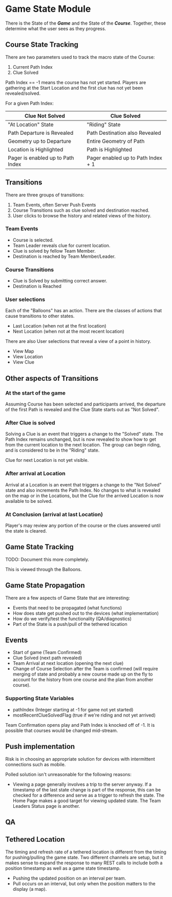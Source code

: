 Game State Module
====
There is the State of the _**Game**_ and the State of the _**Course**_.  Together, these determine
what the user sees as they progress.

Course State Tracking
----
There are two parameters used to track the macro state of the Course:

1. Current Path Index 
2. Clue Solved

Path Index == -1 means the course has not yet started.  Players are gathering at the Start Location
and the first clue has not yet been revealed/solved.

For a given Path Index:

Clue Not Solved | Clue Solved
------|------
"At Location" State | "Riding" State
Path Departure is Revealed | Path Destination also Revealed
Geometry up to Departure | Entire Geometry of Path
Location is Highlighted | Path is Highlighted
Pager is enabled up to Path Index | Pager enabled up to Path Index + 1

Transitions
----
There are three groups of transitions:

1. Team Events, often Server Push Events
2. Course Transitions such as clue solved and destination reached.
3. User clicks to browse the history and related views of the history.

### Team Events
* Course is selected.
* Team Leader reveals clue for current location.
* Clue is solved by fellow Team Member.
* Destination is reached by Team Member/Leader.

### Course Transitions
* Clue is Solved by submitting correct answer.
* Destination is Reached

### User selections
Each of the "Balloons" has an action.  There are the classes of actions that cause 
transitions to other states.

* Last Location (when not at the first location)
* Next Location (when not at the most recent location)

There are also User selections that reveal a view of a point in history.

* View Map
* View Location
* View Clue

## Other aspects of Transitions
### At the start of the game
Assuming Course has been selected and participants arrived, the departure of the first Path is revealed and the Clue State starts out as "Not Solved".
### After Clue is solved
Solving a Clue is an event that triggers a change to the "Solved" state.  The Path Index remains unchanged, but is now revealed to show how to get from the current location to the next location.  The group can begin riding, and is considered to be in the "Riding" state.

Clue for next Location is not yet visible.
### After arrival at Location
Arrival at a Location is an event that triggers a change to the "Not Solved" state and also increments the Path Index.  No changes to what is revealed on the map or in the Locations, but the Clue for the arrived Location is now available to be solved.
### At Conclusion (arrival at last Location)
Player's may review any portion of the course or the clues answered until the state is cleared.

Game State Tracking
----
TODO: Document this more completely.

This is viewed through the Balloons.

Game State Propagation
----
There are a few aspects of Game State that are interesting:

* Events that need to be propagated (what functions)
* How does state get pushed out to the devices (what implementation)
* How do we verify/test the functionality (QA/diagnostics)
* Part of the State is a push/pull of the tethered location

## Events

* Start of game (Team Confirmed)
* Clue Solved (next path revealed)
* Team Arrival at next location (opening the next clue)
* Change of Course Selection after the Team is confirmed (will require merging of state and probably a new course made
up on the fly to account for the history from one course and the plan from another course).

### Supporting State Variables
* pathIndex (Integer starting at -1 for game not yet started)
* mostRecentClueSolvedFlag (true if we're riding and not yet arrived)

Team Confirmation opens play and Path Index is knocked off of -1.  It is possible that courses would be changed mid-stream.

## Push implementation
Risk is in choosing an appropriate solution for devices with intermittent connections such as mobile.

Polled solution isn't unreasonable for the following reasons:

* Viewing a page generally involves a trip to the server anyway.  If a timestamp of the last state change is part of
the response, this can be checked for a difference and serve as a trigger to refresh the state.  The Home Page makes a
good target for viewing updated state.  The Team Leaders Status page is another.


## QA

## Tethered Location
The timing and refresh rate of a tethered location is different from the timing for pushing/pulling the game state.
Two different channels are setup, but it makes sense to expand the response to many REST calls to include both
a position timestamp as well as a game state timestamp.

* Pushing the updated position on an interval per team.
* Pull occurs on an interval, but only when the position matters to the display (a map).


